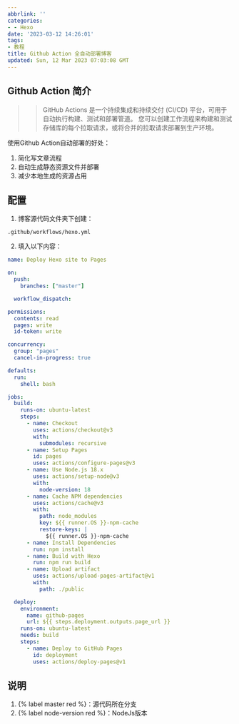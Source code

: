 ```yaml
---
abbrlink: ''
categories:
- - Hexo
date: '2023-03-12 14:26:01'
tags:
- 教程
title: Github Action 全自动部署博客
updated: Sun, 12 Mar 2023 07:03:08 GMT
---
```

## Github Action 简介

> >GitHub Actions 是一个持续集成和持续交付 (CI/CD) 平台，可用于自动执行构建、测试和部署管道。 您可以创建工作流程来构建和测试存储库的每个拉取请求，或将合并的拉取请求部署到生产环境。

使用Github Action自动部署的好处：

1. 简化写文章流程
2. 自动生成静态资源文件并部署
3. 减少本地生成的资源占用

## 配置

1. 博客源代码文件夹下创建：  
```text
.github/workflows/hexo.yml
```
2. 填入以下内容：  
```yaml
name: Deploy Hexo site to Pages

on:
  push:
    branches: ["master"]

  workflow_dispatch:

permissions:
  contents: read
  pages: write
  id-token: write

concurrency:
  group: "pages"
  cancel-in-progress: true

defaults:
  run:
    shell: bash

jobs:
  build:
    runs-on: ubuntu-latest
    steps:
      - name: Checkout
        uses: actions/checkout@v3
        with:
          submodules: recursive
      - name: Setup Pages
        id: pages
        uses: actions/configure-pages@v3
      - name: Use Node.js 18.x
        uses: actions/setup-node@v3
        with:
          node-version: 18
      - name: Cache NPM dependencies
        uses: actions/cache@v3
        with:
          path: node_modules
          key: ${{ runner.OS }}-npm-cache
          restore-keys: |
            ${{ runner.OS }}-npm-cache
      - name: Install Dependencies
        run: npm install
      - name: Build with Hexo
        run: npm run build
      - name: Upload artifact
        uses: actions/upload-pages-artifact@v1
        with:
          path: ./public

  deploy:
    environment:
      name: github-pages
      url: ${{ steps.deployment.outputs.page_url }}
    runs-on: ubuntu-latest
    needs: build
    steps:
      - name: Deploy to GitHub Pages
        id: deployment
        uses: actions/deploy-pages@v1

```


## 说明

1. {% label master red %}：源代码所在分支
2. {% label node-version red %}：NodeJs版本


